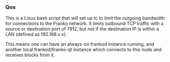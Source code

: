 ### Qos ###

This is a Linux bash script that will set up tc to limit the outgoing bandwidth for connections to the Franko network. It limits outbound TCP traffic with a source or destination port of 7912, but not if the destination IP is within a LAN (defined as 192.168.x.x).

This means one can have an always-on frankod instance running, and another local frankod/franko-qt instance which connects to this node and receives blocks from it.
